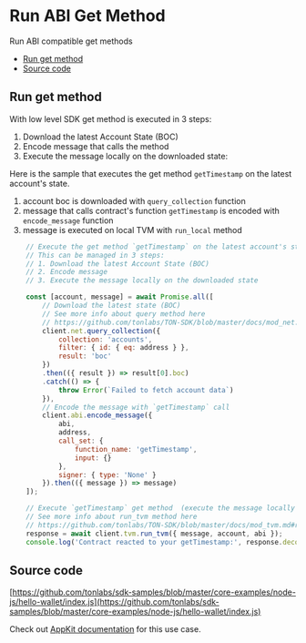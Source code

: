 # Run ABI Get Method

Run ABI compatible get methods

* [Run get method](run_abi_get_method.md#run-get-method)
* [Source code](run_abi_get_method.md#source-code)

## Run get method

With low level SDK get method is executed in 3 steps:

1. Download the latest Account State (BOC)
2. Encode message that calls the method
3. Execute the message locally on the downloaded state:

Here is the sample that executes the get method `getTimestamp` on the latest account's state.

1. account boc is downloaded with `query_collection` function
2. message that calls contract's function `getTimestamp` is encoded with `encode_message` function
3. message is executed on local TVM with `run_local` method

```javascript
    // Execute the get method `getTimestamp` on the latest account's state
    // This can be managed in 3 steps:
    // 1. Download the latest Account State (BOC)
    // 2. Encode message
    // 3. Execute the message locally on the downloaded state

    const [account, message] = await Promise.all([
        // Download the latest state (BOC)
        // See more info about query method here 
        // https://github.com/tonlabs/TON-SDK/blob/master/docs/mod_net.md#query_collection
        client.net.query_collection({
            collection: 'accounts',
            filter: { id: { eq: address } },
            result: 'boc'
        })
        .then(({ result }) => result[0].boc)
        .catch(() => {
            throw Error(`Failed to fetch account data`)
        }),
        // Encode the message with `getTimestamp` call
        client.abi.encode_message({
            abi,
            address,
            call_set: {
                function_name: 'getTimestamp',
                input: {}
            },
            signer: { type: 'None' }
        }).then(({ message }) => message)
    ]);

    // Execute `getTimestamp` get method  (execute the message locally on TVM)
    // See more info about run_tvm method here 
    // https://github.com/tonlabs/TON-SDK/blob/master/docs/mod_tvm.md#run_tvm
    response = await client.tvm.run_tvm({ message, account, abi });
    console.log('Contract reacted to your getTimestamp:', response.decoded.output);
```

## Source code

[https://github.com/tonlabs/sdk-samples/blob/master/core-examples/node-js/hello-wallet/index.js](https://github.com/tonlabs/sdk-samples/blob/master/core-examples/node-js/hello-wallet/index.js)

Check out [AppKit documentation](https://github.com/tonlabs/appkit-js/blob/main/docs/guides/run_abi_get_method_with_appkit.md) for this use case.
